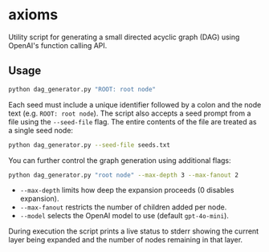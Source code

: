 # axioms

Utility script for generating a small directed acyclic graph (DAG) using
OpenAI's function calling API.

## Usage

```bash
python dag_generator.py "ROOT: root node"
```

Each seed must include a unique identifier followed by a colon and the node
text (e.g. `ROOT: root node`). The script also accepts a seed prompt from a
file using the `--seed-file` flag. The entire contents of the file are treated
as a single seed node:

```bash
python dag_generator.py --seed-file seeds.txt
```

You can further control the graph generation using additional flags:

```bash
python dag_generator.py "root node" --max-depth 3 --max-fanout 2
```

* `--max-depth` limits how deep the expansion proceeds (0 disables expansion).
* `--max-fanout` restricts the number of children added per node.
* `--model` selects the OpenAI model to use (default `gpt-4o-mini`).

During execution the script prints a live status to stderr showing the
current layer being expanded and the number of nodes remaining in that
layer.
